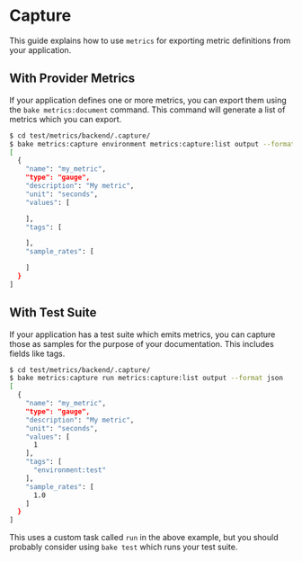 # Capture

This guide explains how to use `metrics` for exporting metric definitions from your application.

## With Provider Metrics

If your application defines one or more metrics, you can export them using the `bake metrics:document` command. This command will generate a list of metrics which you can export.

```bash
$ cd test/metrics/backend/.capture/
$ bake metrics:capture environment metrics:capture:list output --format json
[
  {
    "name": "my_metric",
    "type": "gauge",
    "description": "My metric",
    "unit": "seconds",
    "values": [

    ],
    "tags": [

    ],
    "sample_rates": [

    ]
  }
]
```

## With Test Suite

If your application has a test suite which emits metrics, you can capture those as samples for the purpose of your documentation. This includes fields like tags.

```bash
$ cd test/metrics/backend/.capture/
$ bake metrics:capture run metrics:capture:list output --format json
[
  {
    "name": "my_metric",
    "type": "gauge",
    "description": "My metric",
    "unit": "seconds",
    "values": [
      1
    ],
    "tags": [
      "environment:test"
    ],
    "sample_rates": [
      1.0
    ]
  }
]
```

This uses a custom task called `run` in the above example, but you should probably consider using `bake test` which runs your test suite.
